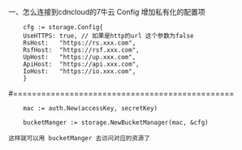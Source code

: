 
一、怎么连接到cdncloud的7牛云
    Config 增加私有化的配置项
```
    cfg := storage.Config{
	UseHTTPS: true, // 如果是http的url 这个参数为false 
	RsHost:   "https://rs.xxx.com",
	RsfHost:  "https://rsf.xxx.com",
	UpHost:   "https://up.xxx.com",
	ApiHost:  "https://api.xxx.com",
	IoHost:   "https://io.xxx.com",
	}
```
#===============================================
```
    mac := auth.New(accessKey, secretKey)

    bucketManger := storage.NewBucketManager(mac, &cfg)
```
    这样就可以用 bucketManger 去访问对应的资源了 
